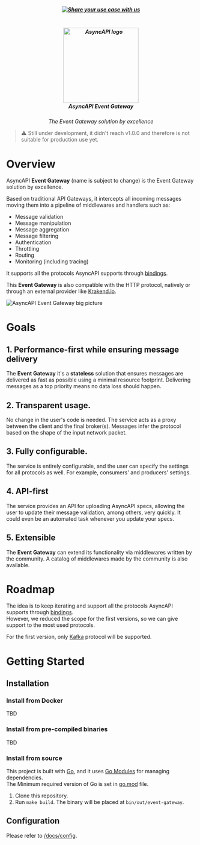 <h5 align="center">
  <br>
  <a href="https://github.com/asyncapi/event-gateway/issues/new?assignees=&labels=use+case&template=use_case.md&title=%5BUSECASE%5D+">
    <img src="https://dummyimage.com/1000x80/0e9f6f/ffffff.png&text=We+are+looking+for+use+cases!+Please+share+yours+by+clicking+here" alt="Share your use case with us">
  </a>
  <br>
</h5>

<h5 align="center">
  <br>
  <a href="https://www.asyncapi.org"><img src="https://github.com/asyncapi/parser-nodejs/raw/master/assets/logo.png" alt="AsyncAPI logo" width="200"></a>
  <br>
  AsyncAPI Event Gateway
</h5>
<p align="center">
  <em>The Event Gateway solution by excellence</em>
</p>

> :warning: Still under development, it didn't reach v1.0.0 and therefore is not suitable for production use yet.

# Overview  

AsyncAPI **Event Gateway** (name is subject to change) is the Event Gateway solution by excellence.

Based on traditional API Gateways, it intercepts all incoming messages moving them into a pipeline of middlewares and handlers such as:

- Message validation
- Message manipulation
- Message aggregation
- Message filtering
- Authentication
- Throttling
- Routing
- Monitoring (including tracing)

It supports all the protocols AsyncAPI supports through [bindings](https://github.com/asyncapi/bindings).

This **Event Gateway** is also compatible with the HTTP protocol, natively or through an external provider like [Krakend.io](http://krakend.io).

![AsyncAPI Event Gateway big picture](https://user-images.githubusercontent.com/1083296/120669755-07323e00-c490-11eb-8844-a6292b516656.jpg)

# Goals

## 1. Performance-first while ensuring message delivery
The **Event Gateway** it's a **stateless** solution that ensures messages are delivered as fast as possible using a minimal resource footprint.
Delivering messages as a top priority means no data loss should happen.

## 2. Transparent usage.
No change in the user's code is needed. The service acts as a proxy between the client and the final broker(s). 
Messages infer the protocol based on the shape of the input network packet.

## 3. Fully configurable.
The service is entirely configurable, and the user can specify the settings for all protocols as well. For example, consumers' and producers' settings.

## 4. API-first
The service provides an API for uploading AsyncAPI specs, allowing the user to update their message validation, among others, very quickly. 
It could even be an automated task whenever you update your specs.

## 5. Extensible
The **Event Gateway** can extend its functionality via middlewares written by the community.
A catalog of middlewares made by the community is also available.

# Roadmap
The idea is to keep iterating and support all the protocols AsyncAPI supports through [bindings](https://github.com/asyncapi/bindings).  
However, we reduced the scope for the first versions, so we can give support to the most used protocols. 

For the first version, only [Kafka](https://kafka.apache.org) protocol will be supported. 

# Getting Started

## Installation

### Install from Docker
TBD

### Install from pre-compiled binaries
TBD

### Install from source
This project is built with [Go](https://golang.org/), and it uses [Go Modules](https://golang.org/ref/mod) for managing dependencies.  
The Minimum required version of Go is set in [go.mod](go.mod) file.

1. Clone this repository.
2. Run `make build`. The binary will be placed at `bin/out/event-gateway`.

## Configuration
Please refer to [/docs/config](/docs/config).